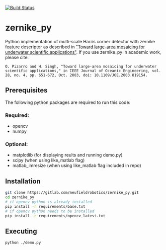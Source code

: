 [![Build Status](https://travis-ci.org/neufieldrobotics/zernike_py.svg?branch=master)](https://travis-ci.org/neufieldrobotics/zernike_py)

# zernike_py

Python implementation of multi-scale Harris corner detector with zernike feature descriptor as described in ["Toward large-area mosaicing for underwater scientific applications"](https://bit.ly/3751KRP).  If you use zernike_py in academic work, please cite:

`O. Pizarro and H. Singh, "Toward large-area mosaicing for underwater scientific applications," in IEEE Journal of Oceanic Engineering, vol. 28, no. 4, pp. 651-672, Oct. 2003, doi: 10.1109/JOE.2003.819154.`

## Prerequisites
The following python packages are required to run this code:
### Required: 
  - opencv
  - numpy
### Optional:
  - matplotlib (for displaying reults and running demo.py)
  - scipy (when using like_matlab flag)
  - matlab_imresize (when using like_matlab flag included in repo)

## Installation
```sh
git clone https://gitlab.com/neufieldrobotics/zernike_py.git
cd zernike_py
# if opencv python is already installed
pip install -r requirements/base.txt
# if opencv python needs to be installed
pip install -r requirements/opencv_latest.txt
```

## Executing
```sh
python ./demo.py
```

